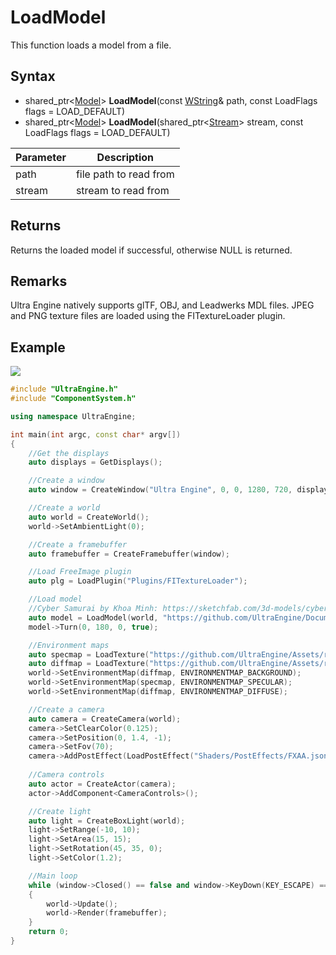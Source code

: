 # LoadModel

This function loads a model from a file.

## Syntax

- shared_ptr<[Model](Model.md)\> **LoadModel**(const [WString](WString.md)& path, const LoadFlags flags = LOAD_DEFAULT)
- shared_ptr<[Model](Model.md)\> **LoadModel**(shared_ptr<[Stream](Stream.md)\> stream, const LoadFlags flags = LOAD_DEFAULT)

| Parameter | Description |
|---|---|
| path | file path to read from |
| stream | stream to read from |

## Returns

Returns the loaded model if successful, otherwise NULL is returned.

## Remarks

Ultra Engine natively supports glTF, OBJ, and Leadwerks MDL files. JPEG and PNG texture files are loaded using the FITextureLoader plugin.

## Example

![](https://raw.githubusercontent.com/UltraEngine/Documentation/master/Images/loadplugin.jpg)

```c++
#include "UltraEngine.h"
#include "ComponentSystem.h"

using namespace UltraEngine;

int main(int argc, const char* argv[])
{
    //Get the displays
    auto displays = GetDisplays();

    //Create a window
    auto window = CreateWindow("Ultra Engine", 0, 0, 1280, 720, displays[0], WINDOW_CENTER | WINDOW_TITLEBAR);

    //Create a world
    auto world = CreateWorld();
    world->SetAmbientLight(0);

    //Create a framebuffer
    auto framebuffer = CreateFramebuffer(window);

    //Load FreeImage plugin
    auto plg = LoadPlugin("Plugins/FITextureLoader");

    //Load model
    //Cyber Samurai by Khoa Minh: https://sketchfab.com/3d-models/cyber-samurai-26ccafaddb2745ceb56ae5cfc65bfed5
    auto model = LoadModel(world, "https://github.com/UltraEngine/Documentation/raw/master/Assets/Models/Characters/cyber_samurai.glb");
    model->Turn(0, 180, 0, true);

    //Environment maps
    auto specmap = LoadTexture("https://github.com/UltraEngine/Assets/raw/main/Materials/Environment/footprint_court/specular.dds");
    auto diffmap = LoadTexture("https://github.com/UltraEngine/Assets/raw/main/Materials/Environment/footprint_court/diffuse.dds");
    world->SetEnvironmentMap(diffmap, ENVIRONMENTMAP_BACKGROUND);
    world->SetEnvironmentMap(specmap, ENVIRONMENTMAP_SPECULAR);
    world->SetEnvironmentMap(diffmap, ENVIRONMENTMAP_DIFFUSE);

    //Create a camera    
    auto camera = CreateCamera(world);
    camera->SetClearColor(0.125);
    camera->SetPosition(0, 1.4, -1);
    camera->SetFov(70);
    camera->AddPostEffect(LoadPostEffect("Shaders/PostEffects/FXAA.json"));
    
    //Camera controls
    auto actor = CreateActor(camera);
    actor->AddComponent<CameraControls>();

    //Create light
    auto light = CreateBoxLight(world);
    light->SetRange(-10, 10);
    light->SetArea(15, 15);
    light->SetRotation(45, 35, 0);
    light->SetColor(1.2);

    //Main loop
    while (window->Closed() == false and window->KeyDown(KEY_ESCAPE) == false)
    {
        world->Update();
        world->Render(framebuffer);
    }
    return 0;
}
```
